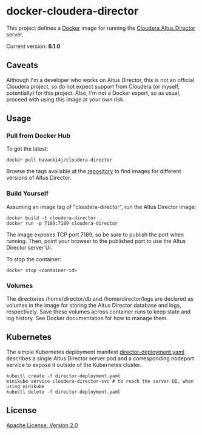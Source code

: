 # docker-cloudera-director

This project defines a [Docker](https://www.docker.com/) image for running the [Cloudera Altus Director](https://www.cloudera.com/products/product-components/cloudera-director.html) server.

Current version: **6.1.0**

## Caveats

Although I'm a developer who works on Altus Director, this is not an official Cloudera project, so do not expect support from Cloudera (or myself, potentially) for this project. Also, I'm not a Docker expert, so as usual, proceed with using this image at your own risk.

## Usage

### Pull from Docker Hub

To get the latest:

```
docker pull havanki4j/cloudera-director
```

Browse the tags available at the [repository](https://hub.docker.com/r/havanki4j/cloudera-director/) to find images for different versions of Altus Director.

### Build Yourself

Assuming an image tag of "cloudera-director", run the Altus Director image:

```
docker build -t cloudera-director .
docker run -p 7189:7189 cloudera-director
```

The image exposes TCP port 7189, so be sure to publish the port when running. Then, point your browser to the published port to use the Altus Director server UI.

To stop the container:

```
docker stop <container-id>
```

### Volumes

The directories /home/director/db and /home/director/logs are declared as volumes in the image for storing the Altus Director database and logs, respectively. Save these volumes across container runs to keep state and log history. See Docker documentation for how to manage them.

## Kubernetes

The simple Kubernetes deployment manifest [director-deployment.yaml](director-deployment.yaml) describes a single Altus Director server pod and a corresponding nodeport service to expose it outside of the Kubernetes cluster.

```
kubectl create -f director-deployment.yaml
minikube service cloudera-director-svc # to reach the server UI, when using minikube
kubectl delete -f director-deployment.yaml
```

## License

[Apache License, Version 2.0](http://www.apache.org/licenses/LICENSE-2.0)
